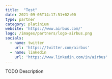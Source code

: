 ```yaml
---
title:  "Test"
date: 2021-09-05T14:17:51+02:00
type: partner
category: platinium
website: 'https://www.airbus.com/'
logo: /images/partners/logo-airbus.png
socials:
  - name: twitter
    url: 'https://twitter.com/airbus'
  - name: linkedin
    url: 'https://www.linkedin.com/in/airbus'
---
```


TODO Description